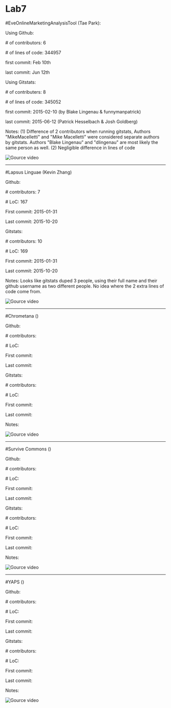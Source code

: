 Lab7
======

#EveOnlineMarketingAnalysisTool (Tae Park):

Using Github:

\# of contributors: 	6

\# of lines of code: 344957

first commit:		Feb 10th

last commit:		Jun 12th

Using Gitstats:

\# of contributers: 	8

\# of lines of code: 345052

first commit:	    2015-02-10 (by Blake Lingenau & funnymanpatrick)

last commit:		2015-06-12 (Patrick Hesselbach & Josh Goldberg)

Notes:
(1) Difference of 2 contributors when running gitstats,
	Authors "MikeMacelletti" and "Mike Macelletti" were considered separate 
	authors by gitstats. Authors "Blake Lingenau" and "dlingenau" are most
	likely the same person as well.
(2) Negligible difference in lines of code

![Gource video](https://youtu.be/32zi--DmcMs)

---

#Lapsus Linguae (Kevin Zhang)

Github:

\# contributors: 7

\# LoC: 167

First commit: 2015-01-31

Last commit: 2015-10-20

Gitstats:

\# contributors: 10

\# LoC: 169

First commit: 2015-01-31

Last commit: 2015-10-20

Notes: Looks like gitstats duped 3 people, using their full name and their github username as two different people. No idea where the 2 extra lines of code come from.

![Gource video](https://youtu.be/94k8VsHiqBA)

---

#Chrometana ()

Github:

\# contributors: 

\# LoC: 

First commit:

Last commit: 

Gitstats:

\# contributors: 

\# LoC: 

First commit:

Last commit: 

Notes:

![Gource video]()

---

#Survive Commons ()

Github:

\# contributors: 

\# LoC: 

First commit: 

Last commit: 

Gitstats:

\# contributors: 

\# LoC: 

First commit: 

Last commit: 

Notes:

![Gource video]()

---

#YAPS ()

Github:

\# contributors:

\# LoC: 

First commit: 

Last commit: 

Gitstats:

\# contributors: 

\# LoC: 

First commit: 

Last commit: 

Notes:

![Gource video]()